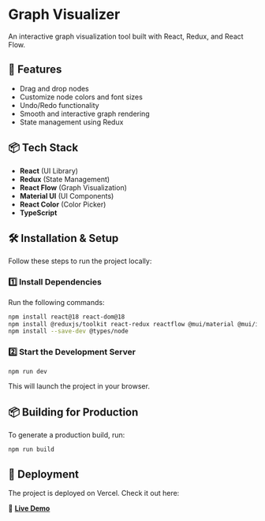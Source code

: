 # Graph Visualizer

An interactive graph visualization tool built with React, Redux, and React Flow.

## 🚀 Features

- Drag and drop nodes
- Customize node colors and font sizes
- Undo/Redo functionality
- Smooth and interactive graph rendering
- State management using Redux

## 📦 Tech Stack

- **React** (UI Library)
- **Redux** (State Management)
- **React Flow** (Graph Visualization)
- **Material UI** (UI Components)
- **React Color** (Color Picker)
- **TypeScript**

## 🛠️ Installation & Setup

Follow these steps to run the project locally:

### 1️⃣ Install Dependencies
Run the following commands:

```bash
npm install react@18 react-dom@18
npm install @reduxjs/toolkit react-redux reactflow @mui/material @mui/icons-material react-color --legacy-peer-deps
npm install --save-dev @types/node
```

### 2️⃣ Start the Development Server

```bash
npm run dev
```

This will launch the project in your browser.

## 📦 Building for Production
To generate a production build, run:

```bash
npm run build
```

## 🚀 Deployment
The project is deployed on Vercel. Check it out here:

🔗 **[Live Demo](https://graph-visualizer-hazel.vercel.app/)** 

